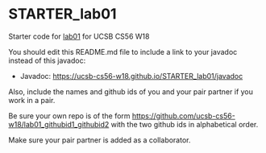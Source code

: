 # STARTER_lab01

Starter code for [lab01](https://ucsb-cs56-w18.github.io/lab/lab01/) for UCSB CS56 W18

You should edit this README.md file to include a link to your javadoc instead of this javadoc:

* Javadoc: https://ucsb-cs56-w18.github.io/STARTER_lab01/javadoc

Also, include the names and github ids of you and your pair partner if you work in a pair.

Be sure your own repo is of the form https://github.com/ucsb-cs56-w18/lab01_githubid1_githubid2 with the two github ids in alphabetical order.

Make sure your pair partner is added as a collaborator.

